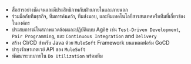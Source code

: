   - สื่อสารอย่างชัดเจนและมีประสิทธิภาพกับฝ่ายภายในและภายนอก
  - ร่วมมือกับทีมธุรกิจ, ทีมการค้นคว้า, ทีมส่งมอบ, และทีมเทคโนโลยีสารสนเทศหรือทีมที่เกี่ยวข้องในองค์กร
  - ประสบการณ์ในสภาพแวดล้อมและปฏิบัติแบบ Agile เช่น `Test-Driven Development`, `Pair Programming`, และ `Continuous Integration` and `Delivery`
  - สร้าง CI/CD สำหรับ Java ด้วย `MuleSoft` Framework บนแพลตฟอร์ม GoCD
  - บำรุงรักษาเกตเวย์ API ของ `MuleSoft`
  - พัฒนาระบบภายใน `Do Utilization` พร้อมทีม

